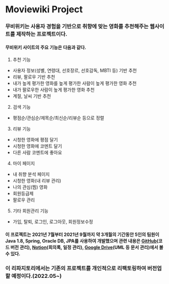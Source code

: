 # Moviewiki Project
### 무비위키는 사용자 경험을 기반으로 취향에 맞는 영화를 추천해주는 웹사이트를 제작하는 프로젝트이다.
#### 무비위키 사이트의 **주요 기능**은 다음과 같다.

1. 추천 기능
* 사용자 정보(성별, 연령대, 선호장르, 선호감독, MBTI 등) 기반 추천
* 리뷰, 팔로우 기반 추천
* 내가 높게 평가한 영화를 높게 평가한 사람이 높게 평가한 영화 추천
* 내가 팔로우한 사람이 높게 평가한 영화 추천
* 계절, 날씨 기반 추천
2. 검색 기능
* 평점순/관심순/제목순/최신순/리뷰순 등으로 정렬
3. 리뷰 기능
* 시청한 영화에 평점 달기
* 시청한 영화에 코멘트 달기
* 다른 사람 코멘트에 좋아요
4. 마이 페이지
* 내 취향 분석 페이지
* 시청한 영화(내 리뷰 관리)
* 나의 관심(찜) 영화
* 회원등급제
* 팔로우 관리
5. 기타 회원관리 기능
* 가입, 탈퇴, 로그인, 로그아웃, 회원정보수정

#### 이 프로젝트는 2021년 7월부터 2021년 9월까지 약 3개월의 기간동안 5인의 팀원이 **Java 1.8**, **Spring**, **Oracle DB**, **JPA**를 사용하여 개발했으며 관련 내용은 [GitHub](https://github.com/moviewiki-team/moviewiki)(코드 버전 관리), [Notion](https://www.notion.so/hip-tablecloth-89b)(회의록, 일정 관리), [Google Drive](https://drive.google.com/drive/folders/1LWBwnqdfA8amZ1mKw6PPa81LmBxjikeu)(UML 등 문서 관리)에서 볼 수 있다.

### 이 리파지토리에서는 기존의 프로젝트를 개인적으로 리팩토링하여 버전업할 예정이다.(2022.05~)